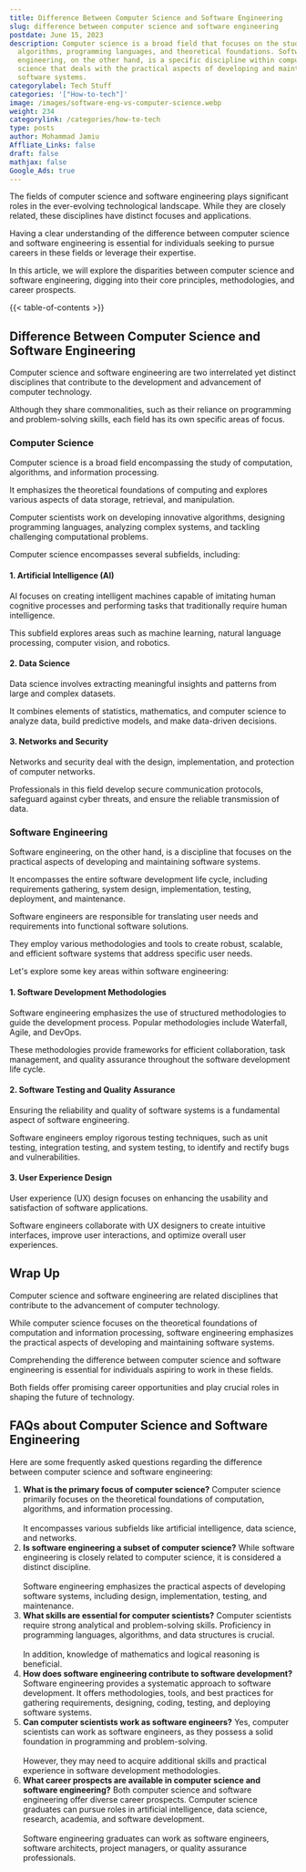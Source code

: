 ```yaml
---
title: Difference Between Computer Science and Software Engineering
slug: difference between computer science and software engineering
postdate: June 15, 2023
description: Computer science is a broad field that focuses on the study of
  algorithms, programming languages, and theoretical foundations. Software
  engineering, on the other hand, is a specific discipline within computer
  science that deals with the practical aspects of developing and maintaining
  software systems.
categorylabel: Tech Stuff
categories: '["How-to-tech"]'
image: /images/software-eng-vs-computer-science.webp
weight: 234
categorylink: /categories/how-to-tech
type: posts
author: Mohammad Jamiu
Affliate_Links: false
draft: false
mathjax: false
Google_Ads: true
---
```

The fields of computer science and software engineering plays significant roles in the ever-evolving technological landscape. While they are closely related, these disciplines have distinct focuses and applications. 

Having a clear understanding of the difference between computer science and software engineering is essential for individuals seeking to pursue careers in these fields or leverage their expertise. 

In this article, we will explore the disparities between computer science and software engineering, digging into their core principles, methodologies, and career prospects. 

{{< table-of-contents >}}

## **Difference Between Computer Science and Software Engineering**

Computer science and software engineering are two interrelated yet distinct disciplines that contribute to the development and advancement of computer technology. 

Although they share commonalities, such as their reliance on programming and problem-solving skills, each field has its own specific areas of focus.

### **Computer Science**

Computer science is a broad field encompassing the study of computation, algorithms, and information processing. 

It emphasizes the theoretical foundations of computing and explores various aspects of data storage, retrieval, and manipulation. 

Computer scientists work on developing innovative algorithms, designing programming languages, analyzing complex systems, and tackling challenging computational problems.

Computer science encompasses several subfields, including:

#### **1. Artificial Intelligence (AI)**

AI focuses on creating intelligent machines capable of imitating human cognitive processes and performing tasks that traditionally require human intelligence. 

This subfield explores areas such as machine learning, natural language processing, computer vision, and robotics.

#### **2. Data Science**

Data science involves extracting meaningful insights and patterns from large and complex datasets. 

It combines elements of statistics, mathematics, and computer science to analyze data, build predictive models, and make data-driven decisions.

#### **3. Networks and Security**

Networks and security deal with the design, implementation, and protection of computer networks. 

Professionals in this field develop secure communication protocols, safeguard against cyber threats, and ensure the reliable transmission of data.

### **Software Engineering**

Software engineering, on the other hand, is a discipline that focuses on the practical aspects of developing and maintaining software systems. 

It encompasses the entire software development life cycle, including requirements gathering, system design, implementation, testing, deployment, and maintenance.

Software engineers are responsible for translating user needs and requirements into functional software solutions. 

They employ various methodologies and tools to create robust, scalable, and efficient software systems that address specific user needs.

Let's explore some key areas within software engineering:

#### **1. Software Development Methodologies**

Software engineering emphasizes the use of structured methodologies to guide the development process. Popular methodologies include Waterfall, Agile, and DevOps. 

These methodologies provide frameworks for efficient collaboration, task management, and quality assurance throughout the software development life cycle.

#### **2. Software Testing and Quality Assurance**

Ensuring the reliability and quality of software systems is a fundamental aspect of software engineering. 

Software engineers employ rigorous testing techniques, such as unit testing, integration testing, and system testing, to identify and rectify bugs and vulnerabilities.

#### **3. User Experience Design**

User experience (UX) design focuses on enhancing the usability and satisfaction of software applications. 

Software engineers collaborate with UX designers to create intuitive interfaces, improve user interactions, and optimize overall user experiences.

## **Wrap Up**

Computer science and software engineering are related disciplines that contribute to the advancement of computer technology. 

While computer science focuses on the theoretical foundations of computation and information processing, software engineering emphasizes the practical aspects of developing and maintaining software systems.

Comprehending the difference between computer science and software engineering is essential for individuals aspiring to work in these fields. 

Both fields offer promising career opportunities and play crucial roles in shaping the future of technology.

## **FAQs about Computer Science and Software Engineering**

Here are some frequently asked questions regarding the difference between computer science and software engineering:

1. **What is the primary focus of computer science?** Computer science primarily focuses on the theoretical foundations of computation, algorithms, and information processing. \
   \
   It encompasses various subfields like artificial intelligence, data science, and networks.
2. **Is software engineering a subset of computer science?** While software engineering is closely related to computer science, it is considered a distinct discipline. \
   \
   Software engineering emphasizes the practical aspects of developing software systems, including design, implementation, testing, and maintenance.
3. **What skills are essential for computer scientists?** Computer scientists require strong analytical and problem-solving skills. Proficiency in programming languages, algorithms, and data structures is crucial. \
   \
   In addition, knowledge of mathematics and logical reasoning is beneficial.
4. **How does software engineering contribute to software development?** Software engineering provides a systematic approach to software development. It offers methodologies, tools, and best practices for gathering requirements, designing, coding, testing, and deploying software systems.
5. **Can computer scientists work as software engineers?** Yes, computer scientists can work as software engineers, as they possess a solid foundation in programming and problem-solving. \
   \
   However, they may need to acquire additional skills and practical experience in software development methodologies.
6. **What career prospects are available in computer science and software engineering?** Both computer science and software engineering offer diverse career prospects. Computer science graduates can pursue roles in artificial intelligence, data science, research, academia, and software development. \
   \
   Software engineering graduates can work as software engineers, software architects, project managers, or quality assurance professionals.